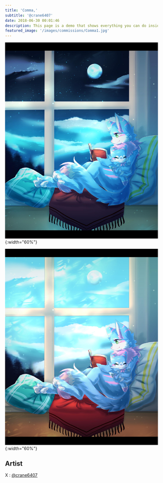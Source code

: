```yaml
---
title: 'Comma,'
subtitle: '@crane6407'
date: 2018-06-30 00:01:46
description: This page is a demo that shows everything you can do inside portfolio and blog posts.
featured_image: '/images/commissions/Comma1.jpg'
---
```


![](/images/commissions/Comma1.jpg){:width="60%"}

![](/images/commissions/Comma2.jpg){:width="60%"}

## Artist

X : [@crane6407](https://twitter.com/crane6407)